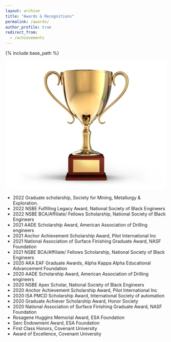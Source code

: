 ```yaml
---
layout: archive
title: "Awards & Recognitions"
permalink: /awards/
author_profile: true
redirect_from:
  - /achievements
---
```


{% include base_path %}

![title](/images/gold_trophy.jpeg)
* 2022 Graduate scholarship, Society for Mining, Metallurgy & Exploration. 
*	2022 NSBE Fulfilling Legacy Award, National Society of Black Engineers 
*	2022 NSBE BCA/Affiliate/ Fellows Scholarship, National Society of Black Engineers 
*	2021 AADE Scholarship Award, American Association of Drilling engineers 
*	2021 Anchor Achievement Scholarship Award, Pilot International Inc 
*	2021 National Association of Surface Finishing Graduate Award, NASF Foundation 
*	2021 NSBE BCA/Affiliate/ Fellows Scholarship, National Society of Black Engineers 
*	2020 AKA EAF Graduate Awards, Alpha Kappa Alpha Educational Advancement Foundation 
*	2020 AADE Scholarship Award, American Association of Drilling engineers 
*	2020 NSBE Apex Scholar, National Society of Black Engineers 
*	2020 Anchor Achievement Scholarship Award, Pilot International Inc 
*	2020 ISA PMCD Scholarship Award, International Society of automation 
*	2020 Graduate Achiever Scholarship Award, Honor Society 
*	2020 National Association of Surface Finishing Graduate Award, NASF Foundation 
*	Rosagene Huggins Memorial Award, ESA Foundation 
*	Serc Endowment Award, ESA Foundation 
*	First Class Honors, Covenant University 
*	Award of Excellence, Covenant University

